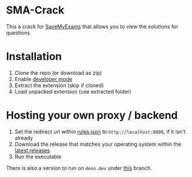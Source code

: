 # SMA-Crack

This a crack for [SaveMyExams](https://www.savemyexams.co.uk/) that allows you to view the solutions for questions

# Installation

1. Clone the repo (or download as zip)
2. Enable [developer mode](https://youtu.be/sZeUZjhOfgM)
3. Extract the extension (skip if cloned)
4. Load unpacked extension (use extracted folder)

# Hosting your own proxy / backend

1. Set the redirect url within [rules.json](./rules.json) to `http://localhost:8080`, if it isn't already
2. Download the release that matches your operating system within the [latest releases](https://github.com/Stefanuk12/SaveMyExams/releases/latest)
3. Run the executable

There is also a version to run on `deno.dev` under [this](https://github.com/Stefanuk12/SaveMyExams/tree/backend) branch.